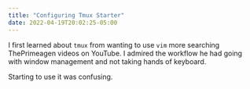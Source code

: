 ```yaml
---
title: "Configuring Tmux Starter"
date: 2022-04-19T20:02:25-05:00
---
```


I first learned about `tmux` from wanting to use `vim` more searching ThePrimeagen videos on YouTube. I admired the workflow he had going with window management and not taking hands of keyboard. 

Starting to use it was confusing. 